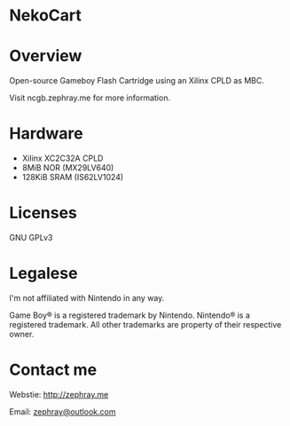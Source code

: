 NekoCart
========

# Overview

Open-source Gameboy Flash Cartridge using an Xilinx CPLD as MBC.

Visit ncgb.zephray.me for more information.

# Hardware

* Xilinx XC2C32A CPLD
* 8MiB NOR (MX29LV640)
* 128KiB SRAM (IS62LV1024)

# Licenses

GNU GPLv3

# Legalese

I'm not affiliated with Nintendo in any way.

Game Boy® is a registered trademark by Nintendo. Nintendo® is a registered trademark. All other trademarks are property of their respective owner.

# Contact me

Webstie: http://zephray.me

Email: zephray@outlook.com
